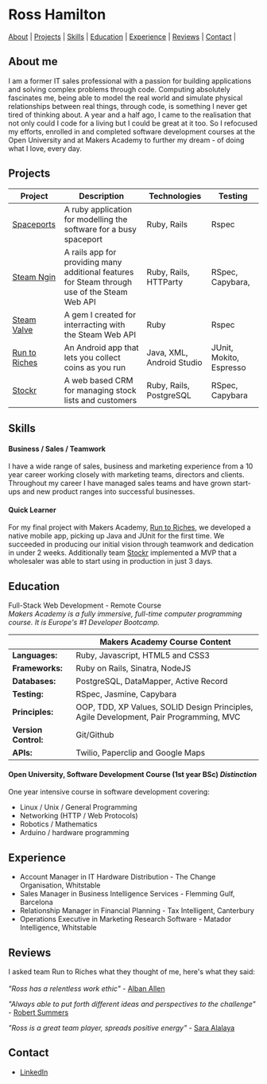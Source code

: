 Ross Hamilton
=============

[About](#About) | [Projects](#Projects) | [Skills](#Skills) |
[Education](#Education) | [Experience](#Experience) | [Reviews](#Reviews) | [Contact](#Contact) |

## <a name="About">About me</a>
I am a former IT sales professional with a passion for building applications and solving complex problems through code. Computing absolutely fascinates me,
being able to model the real world and simulate physical relationships between real things, through code, is something I never get tired of thinking about.
A year and a half ago, I came to the realisation that not only could I code for a living but I could be great at it too. So I refocused my efforts,
enrolled in and completed software development courses at the Open University and at Makers Academy to further my dream - of doing what I love, every day.

## <a name="Projects">Projects</a>
| Project | Description | Technologies | Testing |
|---|---|---|---|
|[Spaceports]|A ruby application for modelling the software for a busy spaceport| Ruby, Rails | Rspec |
|[Steam Ngin]|A rails app for providing many additional features for Steam through use of the Steam Web API| Ruby, Rails, HTTParty| RSpec, Capybara,|
|[Steam Valve]| A gem I created for interracting with the Steam Web API| Ruby | Rspec |
|[Run to Riches]|An Android app that lets you collect coins as you run|Java, XML, Android Studio| JUnit, Mokito, Espresso|
|[Stockr]|A web based CRM for managing stock lists and customers | Ruby, Rails, PostgreSQL| RSpec, Capybara|


## <a name="Skills">Skills</a>
#### Business / Sales / Teamwork
I have a wide range of sales, business and marketing experience from a 10 year career working closely with
marketing teams, directors and clients. Throughout my career I have managed sales teams and have grown start-ups and new product
ranges into successful businesses.

#### Quick Learner
For my final project with Makers Academy, [Run to Riches], we developed a native mobile app, picking up Java and
JUnit for the first time. We succeeded in producing our initial vision through teamwork and dedication in under 2 weeks. Additionally team [Stockr] implemented a MVP that a wholesaler was able to start using in production in just
3 days.

## <a name="Education">Education</a>
Full-Stack Web Development - Remote Course <br>
_Makers Academy is a fully immersive, full-time computer programming course. It is Europe's #1 Developer Bootcamp._

| | Makers Academy Course Content|
|---|---|
| **Languages:** | Ruby, Javascript, HTML5 and CSS3 |
| **Frameworks:** | Ruby on Rails, Sinatra, NodeJS |
| **Databases:** | PostgreSQL, DataMapper, Active Record |
| **Testing:** | RSpec, Jasmine, Capybara
|**Principles:** | OOP, TDD, XP Values, SOLID Design Principles, Agile Development, Pair Programming, MVC
| **Version Control:** | Git/Github
| **APIs:** | Twilio, Paperclip and Google Maps

#### Open University, Software Development Course (1st year BSc) _Distinction_  
One year intensive course in software development covering:

* Linux / Unix / General Programming
* Networking  (HTTP / Web Protocols)
* Robotics / Mathematics
* Arduino / hardware programming

## <a name="Experience">Experience</a>
* Account Manager in IT Hardware Distribution - The Change Organisation, Whitstable
* Sales Manager in Business Intelligence Services - Flemming Gulf, Barcelona
* Relationship Manager in Financial Planning - Tax Intelligent, Canterbury
* Operations Executive in Marketing Research Software - Matador Intelligence, Whitstable

## <a name="Reviews">Reviews</a>
I asked team Run to Riches what they thought of me, here's what they said:<br><br>
_"Ross has a relentless work ethic"_ - [Alban Allen](https://www.linkedin.com/in/alban-allen-609b047a)

_"Always able to put forth different ideas and perspectives to the challenge"_ - [Robert Summers](https://www.linkedin.com/in/robert-summers-5213578b)

_"Ross is a great team player, spreads positive energy"_ - [Sara Alalaya](https://www.linkedin.com/in/sarah-al-alaya-01a65586)

[Spaceports]: https://github.com/SlipperyJ/spaceport
[Steam Ngin]: https://github.com/SteamNgin/steam_ngin
[Steam Valve]: https://github.com/SteamNgin/steam_valve
[Run to Riches]: https://github.com/9sarah0/PlatformerRun
[Stockr]: https://github.com/SamedYalniz/stockr

## <a name="Projects">Contact</a>
- [LinkedIn](https://www.linkedin.com/in/ross-hamilton-402391a0)

